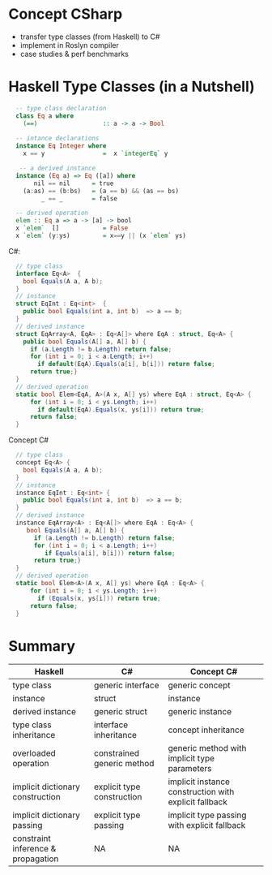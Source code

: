 # Concept CSharp

* transfer type classes (from Haskell) to C#
* implement in Roslyn compiler
* case studies & perf benchmarks

#  Haskell Type Classes (in a Nutshell)

```Haskell
  -- type class declaration
  class Eq a where 
    (==)                  :: a -> a -> Bool
  
  -- intance declarations
  instance Eq Integer where 
    x == y                =  x `integerEq` y

   -- a derived instance
  instance (Eq a) => Eq ([a]) where 
       nil == nil      = true
    (a:as) == (b:bs)   = (a == b) && (as == bs)
         _ == _        = false

  -- derived operation
  elem :: Eq a => a -> [a] -> bool
  x `elem`  []            = False
  x `elem` (y:ys)         = x==y || (x `elem` ys)  
```

C#:
```csharp
  // type class
  interface Eq<A>  {
    bool Equals(A a, A b);
  }
  // instance
  struct EqInt : Eq<int>  {
    public bool Equals(int a, int b)  => a == b; 
  }
  // derived instance
  struct EqArray<A, EqA> : Eq<A[]> where EqA : struct, Eq<A> {
    public bool Equals(A[] a, A[] b) {
      if (a.Length != b.Length) return false;
      for (int i = 0; i < a.Length; i++)
        if default(EqA).Equals(a[i], b[i])) return false;
      return true;}
  }
  // derived operation
  static bool Elem<EqA, A>(A x, A[] ys) where EqA : struct, Eq<A> {
      for (int i = 0; i < ys.Length; i++) 
        if default(EqA).Equals(x, ys[i])) return true;
      return false;
  }
```

Concept C#
```csharp
  // type class
  concept Eq<A> {
    bool Equals(A a, A b);
  }
  // instance
  instance EqInt : Eq<int> {
    public bool Equals(int a, int b)  => a == b; 
  }
  // derived instance
  instance EqArray<A> : Eq<A[]> where EqA : Eq<A> {
     bool Equals(A[] a, A[] b) {
       if (a.Length != b.Length) return false;
       for (int i = 0; i < a.Length; i++)
          if Equals(a[i], b[i])) return false;
       return true;}
  }
  // derived operation
  static bool Elem<A>(A x, A[] ys) where EqA : Eq<A> {
      for (int i = 0; i < ys.Length; i++)
        if (Equals(x, ys[i])) return true;
      return false;
  }
```

# Summary

| Haskell | C#| Concept C# |
----------|--------|--------
|type class	| generic interface| generic concept 
|instance	| struct           | instance
|derived instance | generic struct | generic instance
|type class inheritance	| interface inheritance | concept inheritance
|overloaded operation | constrained generic method | generic method with implicit type parameters
|implicit dictionary construction | explicit type construction | implicit instance construction with explicit fallback
|implicit dictionary passing | explicit type passing | implicit type passing with explicit fallback
|constraint inference & propagation | NA | NA

